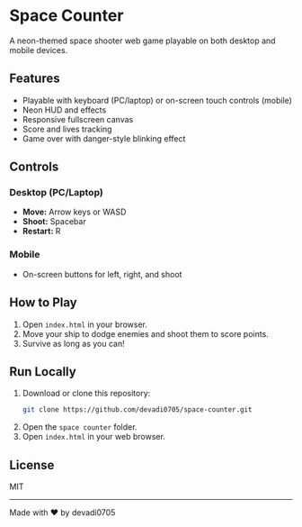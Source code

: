 # Space Counter

A neon-themed space shooter web game playable on both desktop and mobile devices.

## Features
- Playable with keyboard (PC/laptop) or on-screen touch controls (mobile)
- Neon HUD and effects
- Responsive fullscreen canvas
- Score and lives tracking
- Game over with danger-style blinking effect

## Controls

### Desktop (PC/Laptop)
- **Move:** Arrow keys or WASD
- **Shoot:** Spacebar
- **Restart:** R

### Mobile
- On-screen buttons for left, right, and shoot

## How to Play
1. Open `index.html` in your browser.
2. Move your ship to dodge enemies and shoot them to score points.
3. Survive as long as you can!

## Run Locally
1. Download or clone this repository:
   ```zsh
   git clone https://github.com/devadi0705/space-counter.git
   ```
2. Open the `space counter` folder.
3. Open `index.html` in your web browser.

## License
MIT

---
Made with ❤️ by devadi0705